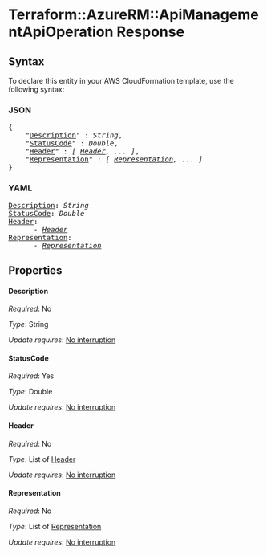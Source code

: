 # Terraform::AzureRM::ApiManagementApiOperation Response

## Syntax

To declare this entity in your AWS CloudFormation template, use the following syntax:

### JSON

<pre>
{
    "<a href="#description" title="Description">Description</a>" : <i>String</i>,
    "<a href="#statuscode" title="StatusCode">StatusCode</a>" : <i>Double</i>,
    "<a href="#header" title="Header">Header</a>" : <i>[ <a href="response-header.md">Header</a>, ... ]</i>,
    "<a href="#representation" title="Representation">Representation</a>" : <i>[ <a href="response-representation.md">Representation</a>, ... ]</i>
}
</pre>

### YAML

<pre>
<a href="#description" title="Description">Description</a>: <i>String</i>
<a href="#statuscode" title="StatusCode">StatusCode</a>: <i>Double</i>
<a href="#header" title="Header">Header</a>: <i>
      - <a href="response-header.md">Header</a></i>
<a href="#representation" title="Representation">Representation</a>: <i>
      - <a href="response-representation.md">Representation</a></i>
</pre>

## Properties

#### Description

_Required_: No

_Type_: String

_Update requires_: [No interruption](https://docs.aws.amazon.com/AWSCloudFormation/latest/UserGuide/using-cfn-updating-stacks-update-behaviors.html#update-no-interrupt)

#### StatusCode

_Required_: Yes

_Type_: Double

_Update requires_: [No interruption](https://docs.aws.amazon.com/AWSCloudFormation/latest/UserGuide/using-cfn-updating-stacks-update-behaviors.html#update-no-interrupt)

#### Header

_Required_: No

_Type_: List of <a href="response-header.md">Header</a>

_Update requires_: [No interruption](https://docs.aws.amazon.com/AWSCloudFormation/latest/UserGuide/using-cfn-updating-stacks-update-behaviors.html#update-no-interrupt)

#### Representation

_Required_: No

_Type_: List of <a href="response-representation.md">Representation</a>

_Update requires_: [No interruption](https://docs.aws.amazon.com/AWSCloudFormation/latest/UserGuide/using-cfn-updating-stacks-update-behaviors.html#update-no-interrupt)

